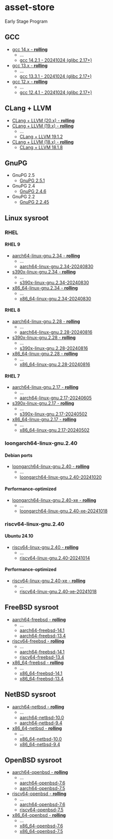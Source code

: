 # asset-store
Early Stage Program

## GCC
- [gcc 14.x - **rolling**](https://github.com/songdongsheng/asset-store/releases/tag/gcc-14.x)
    - ...
    - [gcc 14.2.1 - 20241024 (glibc 2.17+)](https://github.com/songdongsheng/asset-store/releases/tag/gcc-14.2.1-20241024)
- [gcc 13.x - **rolling**](https://github.com/songdongsheng/asset-store/releases/tag/gcc-13.x)
    - ...
    - [gcc 13.3.1 - 20241024 (glibc 2.17+)](https://github.com/songdongsheng/asset-store/releases/tag/gcc-13.3.1-20241024)
- [gcc 12.x - **rolling**](https://github.com/songdongsheng/asset-store/releases/tag/gcc-12.x)
    - ...
    - [gcc 12.4.1 - 20241024 (glibc 2.17+)](https://github.com/songdongsheng/asset-store/releases/tag/gcc-12.4.1-20241024)


## CLang + LLVM
- [CLang + LLVM (20.x) - **rolling**](https://github.com/songdongsheng/asset-store/releases/tag/clang+llvm-20.x)
- [CLang + LLVM (19.x) - **rolling**](https://github.com/songdongsheng/asset-store/releases/tag/clang+llvm-19.x)
    - ...
    - [CLang + LLVM 19.1.2](https://github.com/songdongsheng/asset-store/releases/tag/clang+llvm-19.1.2)
- [CLang + LLVM (18.x) - **rolling**](https://github.com/songdongsheng/asset-store/releases/tag/clang+llvm-18.x)
    - [CLang + LLVM 18.1.8](https://github.com/songdongsheng/asset-store/releases/tag/clang+llvm-18.1.8)

## GnuPG
- GnuPG 2.5
    - [GnuPG 2.5.1](https://github.com/songdongsheng/asset-store/releases/tag/GnuPG-2.5.1)
- GnuPG 2.4
    - [GnuPG 2.4.6](https://github.com/songdongsheng/asset-store/releases/tag/GnuPG-2.4.6)
- GnuPG 2.2
    - [GnuPG 2.2.45](https://github.com/songdongsheng/asset-store/releases/tag/GnuPG-2.2.45)

## Linux sysroot

### RHEL

#### RHEL 9
- [aarch64-linux-gnu.2.34 - **rolling**](https://github.com/songdongsheng/asset-store/releases/tag/aarch64-linux-gnu.2.34)
    - ...
    - [aarch64-linux-gnu.2.34-20240830](https://github.com/songdongsheng/asset-store/releases/tag/aarch64-linux-gnu.2.34-20240830)
- [s390x-linux-gnu.2.34 - **rolling**](https://github.com/songdongsheng/asset-store/releases/tag/s390x-linux-gnu.2.34)
    - ...
    - [s390x-linux-gnu.2.34-20240830](https://github.com/songdongsheng/asset-store/releases/tag/s390x-linux-gnu.2.34-20240830)
- [x86_64-linux-gnu.2.34 - **rolling**](https://github.com/songdongsheng/asset-store/releases/tag/x86_64-linux-gnu.2.34)
    - ...
    - [x86_64-linux-gnu.2.34-20240830](https://github.com/songdongsheng/asset-store/releases/tag/x86_64-linux-gnu.2.34-20240830)

#### RHEL 8
- [aarch64-linux-gnu.2.28 - **rolling**](https://github.com/songdongsheng/asset-store/releases/tag/aarch64-linux-gnu.2.28)
    - ...
    - [aarch64-linux-gnu.2.28-20240816](https://github.com/songdongsheng/asset-store/releases/tag/aarch64-linux-gnu.2.28-20240816)
- [s390x-linux-gnu.2.28 - **rolling**](https://github.com/songdongsheng/asset-store/releases/tag/s390x-linux-gnu.2.28)
    - ...
    - [s390x-linux-gnu.2.28-20240816](https://github.com/songdongsheng/asset-store/releases/tag/s390x-linux-gnu.2.28-20240816)
- [x86_64-linux-gnu.2.28 - **rolling**](https://github.com/songdongsheng/asset-store/releases/tag/x86_64-linux-gnu.2.28)
    - ...
    - [x86_64-linux-gnu.2.28-20240816](https://github.com/songdongsheng/asset-store/releases/tag/x86_64-linux-gnu.2.28-20240816)

#### RHEL 7
- [aarch64-linux-gnu.2.17 - **rolling**](https://github.com/songdongsheng/asset-store/releases/tag/aarch64-linux-gnu.2.17)
    - ...
    - [aarch64-linux-gnu.2.17-20240605](https://github.com/songdongsheng/asset-store/releases/tag/aarch64-linux-gnu.2.17-20240605)
- [s390x-linux-gnu.2.17 - **rolling**](https://github.com/songdongsheng/asset-store/releases/tag/s390x-linux-gnu.2.17)
    - ...
    - [s390x-linux-gnu.2.17-20240502](https://github.com/songdongsheng/asset-store/releases/tag/s390x-linux-gnu.2.17-20240502)
- [x86_64-linux-gnu.2.17 - **rolling**](https://github.com/songdongsheng/asset-store/releases/tag/x86_64-linux-gnu.2.17)
    - ...
    - [x86_64-linux-gnu.2.17-20240502](https://github.com/songdongsheng/asset-store/releases/tag/x86_64-linux-gnu.2.17-20240502)

### loongarch64-linux-gnu.2.40

#### Debian ports
- [loongarch64-linux-gnu.2.40 - **rolling**](https://github.com/songdongsheng/asset-store/releases/tag/loongarch64-linux-gnu.2.40)
    - ...
    - [loongarch64-linux-gnu.2.40-20241020](https://github.com/songdongsheng/asset-store/releases/tag/loongarch64-linux-gnu.2.40-20241027)

#### Performance-optimized
- [loongarch64-linux-gnu.2.40-xe - **rolling**](https://github.com/songdongsheng/asset-store/releases/tag/loongarch64-linux-gnu.2.40-xe)
    - ...
    - [loongarch64-linux-gnu.2.40-xe-20241018](https://github.com/songdongsheng/asset-store/releases/tag/loongarch64-linux-gnu.2.40-xe-20241001)

### riscv64-linux-gnu.2.40

#### Ubuntu 24.10
- [riscv64-linux-gnu.2.40 - **rolling**](https://github.com/songdongsheng/asset-store/releases/tag/riscv64-linux-gnu.2.40)
    - ...
    - [riscv64-linux-gnu.2.40-20241014](https://github.com/songdongsheng/asset-store/releases/tag/riscv64-linux-gnu.2.40-20241014)

#### Performance-optimized
- [riscv64-linux-gnu.2.40-xe - **rolling**](https://github.com/songdongsheng/asset-store/releases/tag/riscv64-linux-gnu.2.40-xe)
    - ...
    - [riscv64-linux-gnu.2.40-xe-20241018](https://github.com/songdongsheng/asset-store/releases/tag/riscv64-linux-gnu.2.40-xe-20241001)

## FreeBSD sysroot
- [aarch64-freebsd - **rolling**](https://github.com/songdongsheng/asset-store/releases/tag/freebsd-sysroot)
    - ...
    - [aarch64-freebsd-14.1](https://github.com/songdongsheng/asset-store/releases/tag/freebsd-sysroot-14.1)
    - [aarch64-freebsd-13.4](https://github.com/songdongsheng/asset-store/releases/tag/freebsd-sysroot-13.4)
- [riscv64-freebsd - **rolling**](https://github.com/songdongsheng/asset-store/releases/tag/freebsd-sysroot)
    - ...
    - [aarch64-freebsd-14.1](https://github.com/songdongsheng/asset-store/releases/tag/freebsd-sysroot-14.1)
    - [riscv64-freebsd-13.4](https://github.com/songdongsheng/asset-store/releases/tag/freebsd-sysroot-13.4)
- [x86_64-freebsd - **rolling**](https://github.com/songdongsheng/asset-store/releases/tag/freebsd-sysroot)
    - ...
    - [x86_64-freebsd-14.1](https://github.com/songdongsheng/asset-store/releases/tag/freebsd-sysroot-14.1)
    - [x86_64-freebsd-13.4](https://github.com/songdongsheng/asset-store/releases/tag/freebsd-sysroot-13.4)

## NetBSD sysroot
- [aarch64-netbsd - **rolling**](https://github.com/songdongsheng/asset-store/releases/tag/netbsd-sysroot)
    - ...
    - [aarch64-netbsd-10.0](https://github.com/songdongsheng/asset-store/releases/tag/netbsd-sysroot-10.0)
    - [aarch64-netbsd-9.4](https://github.com/songdongsheng/asset-store/releases/tag/netbsd-sysroot-9.4)
- [x86_64-netbsd - **rolling**](https://github.com/songdongsheng/asset-store/releases/tag/netbsd-sysroot)
    - ...
    - [x86_64-netbsd-10.0](https://github.com/songdongsheng/asset-store/releases/tag/netbsd-sysroot-10.0)
    - [x86_64-netbsd-9.4](https://github.com/songdongsheng/asset-store/releases/tag/netbsd-sysroot-9.4)

## OpenBSD sysroot
- [aarch64-openbsd - **rolling**](https://github.com/songdongsheng/asset-store/releases/tag/openbsd-sysroot)
    - ...
    - [aarch64-openbsd-7.6](https://github.com/songdongsheng/asset-store/releases/tag/openbsd-sysroot-7.6)
    - [aarch64-openbsd-7.5](https://github.com/songdongsheng/asset-store/releases/tag/openbsd-sysroot-7.5)
- [riscv64-openbsd - **rolling**](https://github.com/songdongsheng/asset-store/releases/tag/openbsd-sysroot)
    - ...
    - [aarch64-openbsd-7.6](https://github.com/songdongsheng/asset-store/releases/tag/openbsd-sysroot-7.6)
    - [riscv64-openbsd-7.5](https://github.com/songdongsheng/asset-store/releases/tag/openbsd-sysroot-7.5)
- [x86_64-openbsd - **rolling**](https://github.com/songdongsheng/asset-store/releases/tag/openbsd-sysroot)
    - ...
    - [x86_64-openbsd-7.6](https://github.com/songdongsheng/asset-store/releases/tag/openbsd-sysroot-7.6)
    - [x86_64-openbsd-7.5](https://github.com/songdongsheng/asset-store/releases/tag/openbsd-sysroot-7.5)